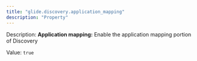 ```yaml
---
title: "glide.discovery.application_mapping"
description: "Property"
---
```


Description: <b>Application mapping:</b> Enable the application mapping portion of Discovery

Value: `true`